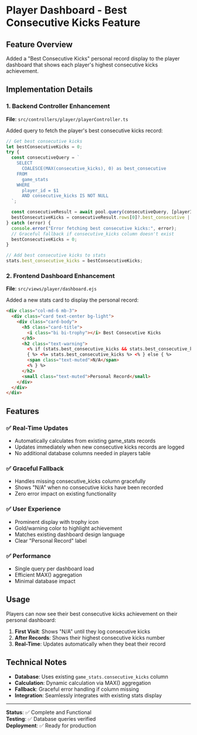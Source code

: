 # Player Dashboard - Best Consecutive Kicks Feature

## Feature Overview

Added a "Best Consecutive Kicks" personal record display to the player dashboard that shows each player's highest consecutive kicks achievement.

## Implementation Details

### 1. Backend Controller Enhancement

**File**: `src/controllers/player/playerController.ts`

Added query to fetch the player's best consecutive kicks record:

```typescript
// Get best consecutive kicks
let bestConsecutiveKicks = 0;
try {
  const consecutiveQuery = `
    SELECT 
      COALESCE(MAX(consecutive_kicks), 0) as best_consecutive
    FROM 
      game_stats
    WHERE 
      player_id = $1 
      AND consecutive_kicks IS NOT NULL
  `;

  const consecutiveResult = await pool.query(consecutiveQuery, [playerId]);
  bestConsecutiveKicks = consecutiveResult.rows[0]?.best_consecutive || 0;
} catch (error) {
  console.error("Error fetching best consecutive kicks:", error);
  // Graceful fallback if consecutive_kicks column doesn't exist
  bestConsecutiveKicks = 0;
}

// Add best consecutive kicks to stats
stats.best_consecutive_kicks = bestConsecutiveKicks;
```

### 2. Frontend Dashboard Enhancement

**File**: `src/views/player/dashboard.ejs`

Added a new stats card to display the personal record:

```html
<div class="col-md-6 mb-3">
  <div class="card text-center bg-light">
    <div class="card-body">
      <h5 class="card-title">
        <i class="bi bi-trophy"></i> Best Consecutive Kicks
      </h5>
      <h2 class="text-warning">
        <% if (stats.best_consecutive_kicks && stats.best_consecutive_kicks > 0)
        { %> <%= stats.best_consecutive_kicks %> <% } else { %>
        <span class="text-muted">N/A</span>
        <% } %>
      </h2>
      <small class="text-muted">Personal Record</small>
    </div>
  </div>
</div>
```

## Features

### ✅ Real-Time Updates

- Automatically calculates from existing game_stats records
- Updates immediately when new consecutive kicks records are logged
- No additional database columns needed in players table

### ✅ Graceful Fallback

- Handles missing consecutive_kicks column gracefully
- Shows "N/A" when no consecutive kicks have been recorded
- Zero error impact on existing functionality

### ✅ User Experience

- Prominent display with trophy icon
- Gold/warning color to highlight achievement
- Matches existing dashboard design language
- Clear "Personal Record" label

### ✅ Performance

- Single query per dashboard load
- Efficient MAX() aggregation
- Minimal database impact

## Usage

Players can now see their best consecutive kicks achievement on their personal dashboard:

1. **First Visit**: Shows "N/A" until they log consecutive kicks
2. **After Records**: Shows their highest consecutive kicks number
3. **Real-Time**: Updates automatically when they beat their record

## Technical Notes

- **Database**: Uses existing `game_stats.consecutive_kicks` column
- **Calculation**: Dynamic calculation via MAX() aggregation
- **Fallback**: Graceful error handling if column missing
- **Integration**: Seamlessly integrates with existing stats display

---

**Status**: ✅ Complete and Functional  
**Testing**: ✅ Database queries verified  
**Deployment**: ✅ Ready for production
